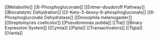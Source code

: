[[Metabolite]]
[[6-Phosphogluconate]]
[[Entner-doudoroff Pathway]]
[[Biocatalytic Dehydration]]
[[2-Keto-3-deoxy-6-phosphogluconate]]
[[6-Phosphogluconate Dehydratase]]
[[Drosophila melanogaster]]
[[Streptomyces coelicolor]]
[[Pseudomonas putida]]
[[Tta]]
[[Binary Expression System]]
[[Cymta]]
[[Pipta]]
[[Transactivators]]
[[Ttgta]]
[[Vanta]]
